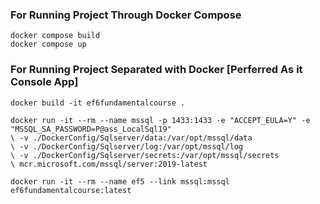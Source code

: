 
### For Running Project Through Docker Compose

```SHELL
docker compose build
docker compose up
```

### For Running Project Separated with Docker [Perferred As it Console App]

```SHELL
docker build -it ef6fundamentalcourse .

docker run -it --rm --name mssql -p 1433:1433 -e "ACCEPT_EULA=Y" -e "MSSQL_SA_PASSWORD=P@ass_LocalSql19" 
\ -v ./DockerConfig/Sqlserver/data:/var/opt/mssql/data
\ -v ./DockerConfig/Sqlserver/log:/var/opt/mssql/log
\ -v ./DockerConfig/Sqlserver/secrets:/var/opt/mssql/secrets
\ mcr.microsoft.com/mssql/server:2019-latest

docker run -it --rm --name ef5 --link mssql:mssql ef6fundamentalcourse:latest
```
